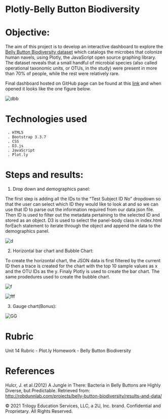# Plotly-Belly Button Biodiversity

# Objective:
The aim of this project is to develop an interactive dashboard to explore the [Belly Button Biodiversity dataset](http://robdunnlab.com/projects/belly-button-biodiversity) which catalogs the microbes that colonize human navels, using Plotly, the JavaScript open source graphing library. The dataset reveals that a small handful of microbial species (also called operational taxonomic units, or OTUs, in the study) were present in more than 70% of people, while the rest were relatively rare.

Final dashboard hosted on GitHub page can be found at this [link](https://bigoshunane.github.io/Plotly-HM-11) and when opened it looks like the one figure below.

![dbb](https://user-images.githubusercontent.com/84547558/161369440-2b858228-91d2-481e-94bf-b1e2ea3d0d00.png)


# Technologies used
     . HTML5
     . Bootstrap 3.3.7
     . CSS
     . D3.js
     . JavaScript
     . Plot.ly
# Steps and results:
1. Drop down and demographics panel:

The first step is adding all the IDs to the “Test Subject ID No” dropdown so that the user can select which ID they would like to look at and so we can use that ID to parse out the information required from our data json file. Then ID is used to filter out the metadata pertaining to the selected ID and stored as an object. D3 is used to select the panel-body class in index.html forEach statement to iterate through the object and append the data to the demographics panel.

![d](https://user-images.githubusercontent.com/84547558/161367802-73e09362-d7bc-462e-97f7-b9daf4828a33.png)

2. Horizontal bar chart and Bubble Chart: 

To create the horizontal chart, the JSON data is first filtered by the current ID then a trace is created for the chart with the top 10 sample values as x and the OTU IDs as the y. Finaly Plotly is used to create the bar chart. The same prodedures used to create the bubble chart.

![f](https://user-images.githubusercontent.com/84547558/161367958-7fdf4465-edd2-4e7f-908f-829795afe5fa.png)


![fff](https://user-images.githubusercontent.com/84547558/161367990-5d44d1f6-f979-4b35-8990-9dd7e20ab34f.png)

3. Gauge chart(Bonus): 


![GG](https://user-images.githubusercontent.com/84547558/161368230-2d25e772-bef2-44ee-a125-c3c1fa76ab2a.png)


# Rubric
Unit 14 Rubric - Plot.ly Homework - Belly Button Biodiversity


# References
Hulcr, J. et al.(2012) A Jungle in There: Bacteria in Belly Buttons are Highly Diverse, but Predictable. Retrieved from: http://robdunnlab.com/projects/belly-button-biodiversity/results-and-data/

© 2021 Trilogy Education Services, LLC, a 2U, Inc. brand. Confidential and Proprietary. All Rights Reserved.
